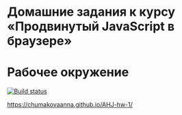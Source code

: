 # Домашние задания к курсу «Продвинутый JavaScript в браузере»
# Рабочее окружение

[![Build status](https://ci.appveyor.com/api/projects/status/dos73a9u7sv3jgvy?svg=true)](https://ci.appveyor.com/project/ChumakovaAnna/ahj-hw-1)

https://chumakovaanna.github.io/AHJ-hw-1/
